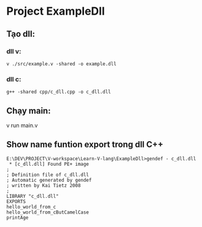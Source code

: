 # Project ExampleDll

## Tạo dll:

### dll v:

```
v ./src/example.v -shared -o example.dll
```

### dll c:

```
g++ -shared cpp/c_dll.cpp -o c_dll.dll
```

## Chạy main:

v run main.v

## Show name funtion export trong dll C++

```
E:\DEV\PROJECT\V-workspace\Learn-V-lang\ExampleDll>gendef - c_dll.dll
 * [c_dll.dll] Found PE+ image
;
; Definition file of c_dll.dll
; Automatic generated by gendef
; written by Kai Tietz 2008
;
LIBRARY "c_dll.dll"
EXPORTS
hello_world_from_c
hello_world_from_cButCamelCase
printAge
```
